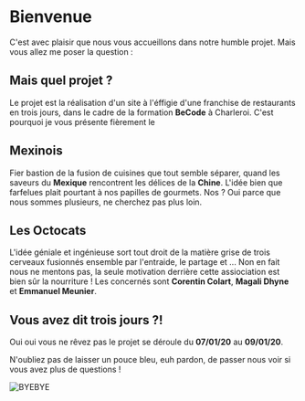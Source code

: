 # Bienvenue

C'est avec plaisir que nous vous accueillons dans notre humble projet. Mais vous allez me poser la question :

## Mais quel projet ?

Le projet est la réalisation d'un site à l'éffigie d'une franchise de restaurants en trois jours, dans le cadre de la formation **BeCode** à Charleroi. C'est pourquoi je vous présente fièrement le 

## Mexinois

Fier bastion de la fusion de cuisines que tout semble séparer, quand les saveurs du **Mexique** rencontrent les délices de la **Chine**. L'idée bien que farfelues plait pourtant à nos papilles de gourmets. Nos ? Oui parce que nous sommes plusieurs, ne cherchez pas plus loin.

## Les Octocats 

L'idée géniale et ingénieuse sort tout droit de la matière grise de trois cerveaux fusionnés ensemble par l'entraide, le partage et ... Non en fait nous ne mentons pas, la seule motivation derrière cette assiociation est bien sûr la nourriture ! Les concernés sont **Corentin Colart**, **Magali Dhyne** et **Emmanuel Meunier**.

## Vous avez dit trois jours ?!

Oui oui vous ne rêvez pas le projet se déroule du **07/01/20** au **09/01/20**.

N'oubliez pas de laisser un pouce bleu, euh pardon, de passer nous voir si vous avez plus de questions !

![BYEBYE](https://media.giphy.com/media/1xucXbDnMIYkU/source.gif)
